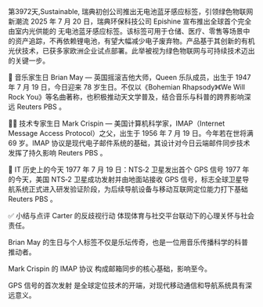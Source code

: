 第3972天,Sustainable, 瑞典初创公司推出无电池蓝牙感应标签，引领绿色物联网新潮流
2025 年 7 月 20 日，瑞典环保科技公司 Epishine 宣布推出全球首个完全由室内光供能的 无电池蓝牙感应标签。该标签可用于仓储、医疗、零售等场景中的资产追踪，不再依赖锂电池，有望大幅减少电子废弃物。产品基于其创新的有机光伏技术，已获多家欧洲企业试点部署。此举被视为绿色物联网与可持续技术迈出的关键一步。

🎵 音乐家生日
Brian May — 英国摇滚吉他大师，Queen 乐队成员，出生于 1947 年 7 月 19 日，今日迎来 78 岁生日。不仅以《Bohemian Rhapsody》《We Will Rock You》等名曲著称，也积极推动天文学普及，结合音乐与科普的跨界影响深远 
Reuters
PBS
。

👨‍💻 技术专家生日
Mark Crispin — 美国计算机科学家，IMAP（Internet Message Access Protocol）之父，出生于 1956 年 7 月 19 日。今年若在世将满 69 岁。IMAP 协议是现代电子邮件系统的基础，其设计对今日云端邮件同步技术发挥了持久影响 
Reuters
PBS
。

📜 IT 历史上的今天
1977 年 7 月 19 日：NTS‑2 卫星发出首个 GPS 信号
1977 年的今天，美国 NTS‑2 卫星成功发射并由地面站接收 GPS 信号，标志全球卫星导航系统正式进入研发验证阶段，为后续导航设备与移动互联网定位能力打下基础 
Reuters
PBS
。

✅ 小结与点评
Carter 的反歧视行动 体现体育与社交平台联动下的心理关怀与社会责任。

Brian May 的生日与个人标签不仅是乐坛传奇，也是一位用音乐传播科学的科普推动者。

Mark Crispin 的 IMAP 协议 构成邮箱同步的核心基础，影响至今。

GPS 信号的首次发射 是全球定位技术的开端，对现代移动通信和导航系统具有深远意义。

